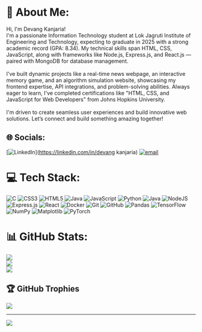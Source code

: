 # 💫 About Me:
Hi, I'm Devang Kanjaria!<br>I'm a passionate Information Technology student at Lok Jagruti Institute of Engineering and Technology, expecting to graduate in 2025 with a strong academic record (GPA: 8.34). My technical skills span HTML, CSS, JavaScript, along with frameworks like Node.js, Express.js, and React.js — paired with MongoDB for database management.<br><br>I've built dynamic projects like a real-time news webpage, an interactive memory game, and an algorithm simulation website, showcasing my frontend expertise, API integrations, and problem-solving abilities. Always eager to learn, I've completed certifications like "HTML, CSS, and JavaScript for Web Developers" from Johns Hopkins University.<br><br>I'm driven to create seamless user experiences and build innovative web solutions. Let’s connect and build something amazing together!


## 🌐 Socials:
[![LinkedIn](https://img.shields.io/badge/LinkedIn-%230077B5.svg?logo=linkedin&logoColor=white)](https://linkedin.com/in/devang kanjaria) [![email](https://img.shields.io/badge/Email-D14836?logo=gmail&logoColor=white)](mailto:devangkanjaria5@gmail.com) 

# 💻 Tech Stack:
![C](https://img.shields.io/badge/c-%2300599C.svg?style=for-the-badge&logo=c&logoColor=white) ![CSS3](https://img.shields.io/badge/css3-%231572B6.svg?style=for-the-badge&logo=css3&logoColor=white) ![HTML5](https://img.shields.io/badge/html5-%23E34F26.svg?style=for-the-badge&logo=html5&logoColor=white) ![Java](https://img.shields.io/badge/java-%23ED8B00.svg?style=for-the-badge&logo=openjdk&logoColor=white) ![JavaScript](https://img.shields.io/badge/javascript-%23323330.svg?style=for-the-badge&logo=javascript&logoColor=%23F7DF1E) ![Python](https://img.shields.io/badge/python-3670A0?style=for-the-badge&logo=python&logoColor=ffdd54) ![Java](https://img.shields.io/badge/java-%23ED8B00.svg?style=for-the-badge&logo=openjdk&logoColor=white) ![NodeJS](https://img.shields.io/badge/node.js-6DA55F?style=for-the-badge&logo=node.js&logoColor=white) ![Express.js](https://img.shields.io/badge/express.js-%23404d59.svg?style=for-the-badge&logo=express&logoColor=%2361DAFB) ![React](https://img.shields.io/badge/react-%2320232a.svg?style=for-the-badge&logo=react&logoColor=%2361DAFB) ![Docker](https://img.shields.io/badge/docker-%230db7ed.svg?style=for-the-badge&logo=docker&logoColor=white) ![Git](https://img.shields.io/badge/git-%23F05033.svg?style=for-the-badge&logo=git&logoColor=white) ![GitHub](https://img.shields.io/badge/github-%23121011.svg?style=for-the-badge&logo=github&logoColor=white) ![Pandas](https://img.shields.io/badge/pandas-%23150458.svg?style=for-the-badge&logo=pandas&logoColor=white) ![TensorFlow](https://img.shields.io/badge/TensorFlow-%23FF6F00.svg?style=for-the-badge&logo=TensorFlow&logoColor=white) ![NumPy](https://img.shields.io/badge/numpy-%23013243.svg?style=for-the-badge&logo=numpy&logoColor=white) ![Matplotlib](https://img.shields.io/badge/Matplotlib-%23ffffff.svg?style=for-the-badge&logo=Matplotlib&logoColor=black) ![PyTorch](https://img.shields.io/badge/PyTorch-%23EE4C2C.svg?style=for-the-badge&logo=PyTorch&logoColor=white)
# 📊 GitHub Stats:
![](https://github-readme-stats.vercel.app/api?username=Devangkanjaria&theme=dark&hide_border=false&include_all_commits=false&count_private=false)<br/>
![](https://nirzak-streak-stats.vercel.app/?user=Devangkanjaria&theme=dark&hide_border=false)<br/>
![](https://github-readme-stats.vercel.app/api/top-langs/?username=Devangkanjaria&theme=dark&hide_border=false&include_all_commits=false&count_private=false&layout=compact)

## 🏆 GitHub Trophies
![](https://github-profile-trophy.vercel.app/?username=Devangkanjaria&theme=merko&no-frame=false&no-bg=true&margin-w=4)

---
[![](https://visitcount.itsvg.in/api?id=Devangkanjaria&icon=0&color=0)](https://visitcount.itsvg.in)

<!-- Proudly created with GPRM ( https://gprm.itsvg.in ) -->
